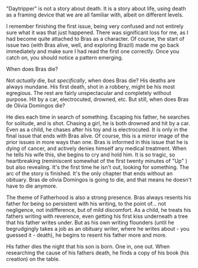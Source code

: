 "Daytripper" is not  a story about death. It is a story about life, using death as a framing device that we are all familiar with, albeit on different levels. I remember finishing the first issue, being very confused and not entirely sure what it was that just happened. There was significant loss for me, as I had become quite attached to Bras as a character. Of course, the start of issue two (with Bras alive, well, and exploring Brazil) made me go back immediately and make sure I had read the first one correctly. Once you catch on, you should notice a pattern emerging. When does Bras die? Not *actually* die, but *specifically*, when does Bras die? His deaths are always mundane. His first death, shot in a robbery, might be his most egregious. The rest are fairly unspectacular and completely without purpose. Hit by a car, electrocuted, drowned, etc. But still, when does Bras de Olivia Domingos die? He dies each time in search of something. Escaping his father, he searches for solitude, and is shot. Chasing a girl, he is both drowned and hit by a car. Even as a child, he chases after his toy and is electrocuted. It is only in the final issue that ends with Bras alive. Of course, this is a mirror image of the prior issues in more ways than one. Bras is informed in this issue that he is dying of cancer, and actively denies himself any medical treatment. When he tells his wife this, she begins to cry and hold him. It is so tragic, so heartbreaking (reminiscent somewhat of the first twenty minutes of "Up" ) but also revealing. It's the first time he isn't out, looking for something. The arc of the story is finished.  It's the only chapter that ends without an obituary.  Bras de olivia Domingos is going to die, and that means he doesn't have to die anymore.The theme of Fatherhood is also a strong presence. Bras always resents his father for being so persistent with his writing, to the point of... not negligence, not indifference, but of mild discomfort. As a child, he treats his fathers writing with reverence, even getting his first kiss underneath a tree that his father writes under. But as his own writing flounders (until he begrudgingly takes a job as an obituary writer, where he writes about - you guessed it - death), he begins to resent his father more and more. His father dies the night that his son is born. One in, one out. When researching the cause of his fathers death, he finds a copy of his book (his creation) on the table.